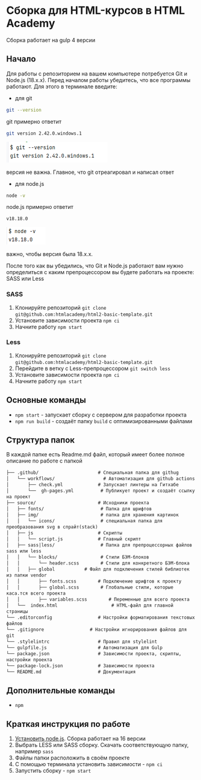 # Сборка для HTML-курсов в HTML Academy
Сборка работает на gulp 4 версии

## Начало
Для работы с репозиторием на вашем компьютере потребуется Git и Node.js (18.x.x). Перед началом работы убедитесь, что все программы работают. Для этого в терминале введите:
- для git
```bash
git --version
```
git примерно ответит
```bash
git version 2.42.0.windows.1
```

![проверка версии git](assets/git.png)

версия не важна. Главное, что git отреагировал и написал ответ

- для node.js
```bash
node -v
```
node.js примерно ответит
```bash
v18.18.0
```

![проверка версии node.js](assets/node.png)

важно, чтобы версия была 18.x.x.

После того как вы убедились, что Git и Node.js работают вам нужно определиться с каким препроцессором вы будете работать на проекте: SASS или Less

### SASS
1. Клонируйте репозиторий `git clone git@github.com:htmlacademy/html2-basic-template.git`
2. Установите зависимости проекта `npm ci`
3. Начните работу `npm start`

### Less
1. Клонируйте репозиторий `git clone git@github.com:htmlacademy/html2-basic-template.git`
2. Перейдите в ветку с Less-препроцессором `git switch less`
3. Установите зависимости проекта `npm ci`
4. Начните работу `npm start`

## Основные команды
- `npm start` - запускает сборку с сервером для разработки проекта
- `npm run build` - создаёт папку `build` с оптимизированными файлами

## Структура папок
В каждой папке есть Readme.md файл, который имеет более полное описание по работе с папкой

```
├── .github/                      # Специальная папка для githug
│   └── workflows/                  # Автоматизация для github actions
│       ├── check.yml             # Запускает линтеры на Гитхабе
│       └──  gh-pages.yml          # Публикует проект и создаёт ссылку на проект
├── source/                       # Исходники проекта
│   ├── fonts/                     # Папка для шрифтов
│   ├── img/                       # папка для хранения картинок
│   │   └── icons/                 # специальная папка для преобразования svg в спрайт(stack)
│   ├── js                        # Скрипты
│   │   └── script.js             # Главный скрипт
│   ├── sass|less/                 # Папка для препроцессорных файлов sass или less
│   │   └── blocks/                # Стили БЭМ-блоков
│   │       └── header.scss        # Стили для конкретного БЭМ-блока
│   │   ├── global           # Файл для подключения стилей библиотек из папки vendor
│   │       ├── fonts.scss        # Подключение шрифтов к проекту
│   │       ├── global.scss        # Глобальные стили, которые каса.тся всего проекта
│   │       ├── variables.scss        # Переменные для всего проекта
│   └──  index.html                    # HTML-файл для главной страницы
└── .editorconfig                 # Настройки форматирования текстовых файлов
└── .gitignore                 # Настройки игнорирования файлов для git
└── .stylelintrc                  # Правил для stylelint
└── gulpfile.js                   # Автоматизация для Gulp
└── package.json                  # Зависимости проекта, скрипты, настройки проекта
└── package-lock.json             # Зависимости проекта
└── README.md                     # Документация
```

## Дополнительные команды
- `npm `

## Краткая инструкция по работе
1. [Установить node.js](https://nodejs.org/download/release/latest-v16.x/). Сборка работает на 16 версии
2. Выбрать LESS или SASS сборку. Скачать соответствующую папку, например `sass`
3. Файлы папки расположить в своём проекте
4. С помощью терминала установить зависимости - `npm ci`
5. Запустить сборку - `npm start`
